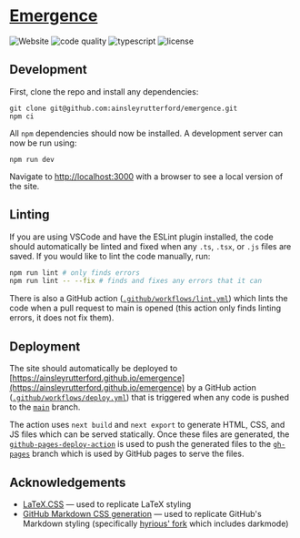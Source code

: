 # [Emergence](https://ainsleyrutterford.github.io/emergence)

![Website](https://img.shields.io/website?label=Website&url=https%3A%2F%2Fainsleyrutterford.github.io%2Femergence)
![code quality](https://img.shields.io/codefactor/grade/github/ainsleyrutterford/emergence?label=Code%20quality)
![typescript](https://img.shields.io/github/languages/top/ainsleyrutterford/emergence?label=TypeScript)
![license](https://img.shields.io/github/license/ainsleyrutterford/emergence?label=License)

## Development

First, clone the repo and install any dependencies:

```
git clone git@github.com:ainsleyrutterford/emergence.git
npm ci
```

All `npm` dependencies should now be installed. A development server can now be run using:

```
npm run dev
```

Navigate to [http://localhost:3000](http://localhost:3000) with a browser to see a local version of the site.

## Linting

If you are using VSCode and have the ESLint plugin installed, the code should automatically be linted and fixed when any `.ts`, `.tsx`, or `.js` files are saved. If you would like to lint the code manually, run:

```bash
npm run lint # only finds errors
npm run lint -- --fix # finds and fixes any errors that it can
```

There is also a GitHub action ([`.github/workflows/lint.yml`](.github/workflows/lint.yml)) which lints the code when a pull request to main is opened (this action only finds linting errors, it does not fix them).

## Deployment

The site should automatically be deployed to [https://ainsleyrutterford.github.io/emergence](https://ainsleyrutterford.github.io/emergence) by a GitHub action ([`.github/workflows/deploy.yml`](.github/workflows/deploy.yml)) that is triggered when any code is pushed to the [`main`](https://github.com/ainsleyrutterford/emergence/tree/main) branch.

The action uses `next build` and `next export` to generate HTML, CSS, and JS files which can be served statically. Once these files are generated, the [`github-pages-deploy-action`](https://github.com/JamesIves/github-pages-deploy-action) is used to push the generated files to the [`gh-pages`](https://github.com/ainsleyrutterford/emergence/tree/gh-pages) branch which is used by GitHub pages to serve the files.

## Acknowledgements

- [LaTeX.CSS](https://github.com/vincentdoerig/latex-css) &mdash; used to replicate LaTeX styling
- [GitHub Markdown CSS generation](https://github.com/hyrious/generate-github-markdown-css) &mdash; used to replicate GitHub's Markdown styling (specifically [hyrious' fork](https://github.com/hyrious) which includes darkmode)
